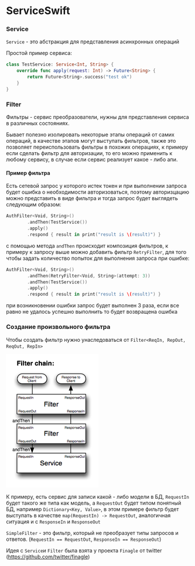 # ServiceSwift
### Service
`Service` - это абстракция для представления асинхронных операций

Простой пример сервиса:
```swift
class TestService: Service<Int, String> {
    override func apply(request: Int) -> Future<String> {
        return Future<String>.success("test ok")
    }
}
```

### Filter
Фильтры - сервис преобразователи, нужны для представления сервиса в различных состояниях.

Бывает полезно изолировать некоторые этапы операций от самих операций, в качестве этапов могут выступать фильтров, также это позволяет переиспользовать фильтры в похожих операциях, к примеру если сделать фильтр для авторизации, то его можно применить к любому сервису, в случае если сервис реализует какое - либо апи.

#### Пример фильтра
Есть сетевой запрос у которого истек токен и при выполнении запроса будет ошибка о необходимости авторизоваться, поэтому  авторизцацию можно представить в виде фильтра и тогда запрос будет выглядеть следующим образом:
```swift
AuthFilter<Void, String>()
        .andThen(TestService())
        .apply()
        .respond { result in print("result is \(result)") }
```
с помощью метода `andThen` происходит композиция фильтров, к примеру к запросу выше можно добавить фильтр `RetryFilter`, для того чтобы задать количество попыток для выполнения запроса при ошибке:
```swift
AuthFilter<Void, String>()
        .andThen(RetryFilter<Void, String>(attempt: 3))
        .andThen(TestService())
        .apply()
        .respond { result in print("result is \(result)") }
```
при возникновении ошибки запрос будет выполнен 3 раза, если все равно не удалось успешно выполнить то будет возвращена ошибка

### Создание произвольного фильтра
Чтобы создать фильтр нужно унаследоваться от `Filter<ReqIn, RepOut, ReqOut, RepIn>`

![](https://raw.githubusercontent.com/twitter/finagle/master/doc/Filters.png)

К примеру, есть сервис для записи какой - либо модели в БД, `RequestIn` будет такого же типа как модель, а `RequestOut` будет типом понятный БД, например `Dictionary<Key, Value>`, в этом примере фильтр будет выступать в качестве `map(RequestIn) -> RequestOut`, аналогичная ситуация и с `ResponseIn` и `ResponseOut`

`SimpleFilter` - это фильтр, который не преобразует типы запросов и ответов. (`RequestIn == RequestOut`, `ResponseIn == ResponseOut`)

Идея с `Service`и `Filter` была взята у проекта `Finagle` от twitter (https://github.com/twitter/finagle)

